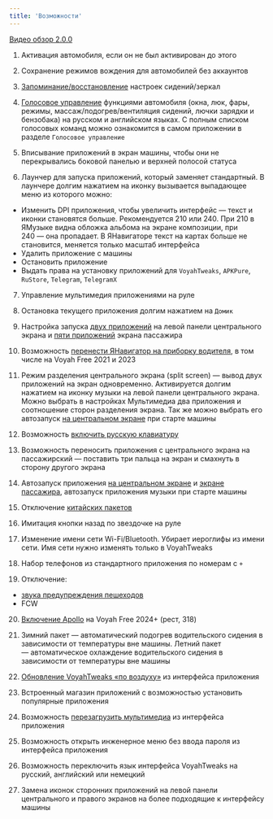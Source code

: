 ```yaml
---
title: 'Возможности'
---
```


[Видео обзор 2.0.0](https://t.me/VoyahTweaks/43)

1. Активация автомобиля, если он не был активирован до этого

2. Сохранение режимов вождения для автомобилей без аккаунтов

3. [Запоминание/восстановление](tweaks_settings.md#2-настройки-положений-сидений-зеркал) настроек сидений/зеркал

4. [Голосовое управление](tweaks_voice.md) функциями автомобиля (окна, люк, фары, режимы, массаж/подогрев/вентиляция сидений, лючки зарядки и бензобака) на русском и английском языках. С полным списком голосовых команд можно ознакомится в самом приложении в разделе `Голосовое управление`

5. Вписывание приложений в экран машины, чтобы они не перекрывались боковой панелью и верхней полосой статуса

6. Лаунчер для запуска приложений, который заменяет стандартный. В лаунчере долгим нажатием на иконку вызывается выпадающее меню из которого можно:
  - Изменить DPI приложения, чтобы увеличить интерфейс — текст и иконки становятся больше. Рекомендуется 210 или 240. При 210 в ЯМузыке видна обложка альбома на экране композиции, при 240 — она пропадает. В ЯНавигаторе текст на картах больше не становится, меняется только масштаб интерфейса
  - Удалить приложение с машины
  - Остановить приложение
  - Выдать права на установку приложений для `VoyahTweaks`, `APKPure`, `RuStore`, `Telegram`, `TelegramX`

7. Управление мультимедия приложениями на руле

8. Остановка текущего приложения долгим нажатием на `Домик`

9. Настройка запуска [двух приложений](tweaks_settings.md#5-выбор-приложения-навигации) на левой панели центрального экрана и [пяти приложений](tweaks_settings.md#7-выбор-приложения-на-первое-место-на-экране-пассажира) экрана пассажира

10. Возможность [перенести ЯНавигатор на приборку водителя](software_setup.md#навигатор-на-приборке), в том числе на Voyah Free 2021 и 2023

11. Режим разделения центрального экрана (split screen) — вывод двух приложений на экран одновременно. Активируется долгим нажатием на иконку музыки на левой панели центрального экрана. Можно выбрать в настройках Мультимедиа два приложения и соотношение сторон разделения экрана. Так же можно выбрать его автозапуск [на центральном экране](tweaks_settings.md#4-автозапуск-на-центральном-экране) при старте машины

12. Возможность [включить русскую клавиатуру](tweaks_settings.md#1-включение-клавиатуры)

13. Возможность переносить приложения с центрального экрана на пассажирский — поставить три пальца на экран и смахнуть в сторону другого экрана

14. Автозапуск приложения [на центральном экране](tweaks_settings.md#4-автозапуск-на-центральном-экране) и [экране пассажира](tweaks_settings.md#6-автозапуск-на-экране-пассажира), автозапуск приложения музыки при старте машины

15. Отключение [китайских пакетов](https://t.me/voyahchat/11800/613257)

16. Имитация кнопки назад по звездочке на руле

17. Изменение имени сети Wi-Fi/Bluetooth. Убирает иероглифы из имени сети. Имя сети нужно изменять только в VoyahTweaks

18. Набор телефонов из стандартного приложения по номерам с `+`

19. Отключение:
- [звука предупреждения пешеходов](tweaks_settings.md#3-отключить-звук-предупреждения-пешеходов)
- FCW

20. [Включение Apollo](tweaks_settings.md#5-apollo) на Voyah Free 2024+ (рест, 318)

21. Зимний пакет — автоматический подогрев водительского сидения в зависимости от температуры вне машины. Летний пакет — автоматическое охлаждение водительского сидения в зависимости от температуры вне машины

22. [Обновление VoyahTweaks «по воздуху»](tweaks_settings.md#2-обновление-приложения) из интерфейса приложения

23. Встроенный магазин приложений с возможностью установить популярные приложения

24. Возможность [перезагрузить мультимедиа](tweaks_settings.md#3-перезагрузка-мультимедиа) из интерфейса приложения

25. Возможность открыть инженерное меню без ввода пароля из интерфейса приложения

26. Возможность переключить язык интерфейса VoyahTweaks на русский, английский или немецкий

27. Замена иконок сторонних приложений на левой панели центрального и правого экранов на более подходящие к интерфейсу машины

